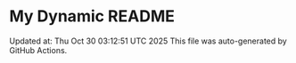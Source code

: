 # My Dynamic README
Updated at: Thu Oct 30 03:12:51 UTC 2025
This file was auto-generated by GitHub Actions.
